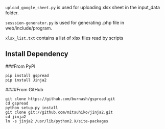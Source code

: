 `upload_google_sheet.py` is used for uploading xlsx sheet in the input_data folder.

`sesssion-generator.py` is used for generating .php file in web/include/program.

`xlsx_list.txt` contains a list of xlsx files read by scripts

## Install Dependency 
###From PyPI
```
pip install gspread
pip install Jinja2
```
####From GitHub
```
git clone https://github.com/burnash/gspread.git
cd gspread
python setup.py install
git clone git://github.com/mitsuhiko/jinja2.git
cd jinja2
ln -s jinja2 /usr/lib/python2.X/site-packages
```
